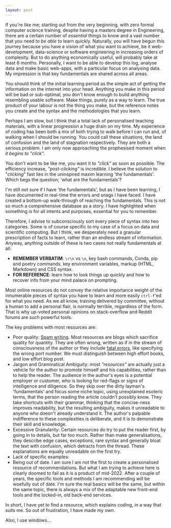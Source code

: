 ```yaml
---
layout: post
---
```


If you're like me; starting out from the very beginning, with zero formal computer science training, despite having a masters degree in Engineering, there are a certain number of _essential_ things to know and a vast number that you need _to be able_ to learn quickly. Naturally, you will have begun this journey because you have a vision of what you want to achieve, be it web-development, data-science or software engineering in increasing orders of complexity. But to do anything economically useful,  will probably take at least 6 months. Personally, I want to be able to develop this log, analyse data and make basic web-apps, with a particular focus on analysing data. My impression is that key fundamentals are shared across all areas.

You should think of the initial learning period as the simple act of getting the information on the internet into your head. Anything you make in this period will be bad or sub-optimal, you don't know enough to build anything resembling usable software. Make things, purely as a way to learn. The true product of your labour is not the thing you make, but the reference notes you create and the syntax and the methodologies that you learn.

Perhaps I am slow, but I think that a total lack of personalised teaching materials, with a linear progression a huge drain on my time. My experience of coding has been both a mix of both trying to walk before I can run and, of walking when I should be running. You could call these situations, the land of  confusion and the land of stagnation respectively. They are both a serious problem. I am only now approaching the prophesised moment when _it begins to "click"_.

You don't want to be like me, you want it to _"click"_ as soon as possible. The efficiency increase, _"post-clicking"_ is incredible. I believe the solution to "_clicking_" fast lies in the uninspired maxim learning 'the fundamentals'. Which begs the question; 'what are the fundamentals'?

I'm still not sure if I have 'the fundamentals', but as I have been learning, I have documented in real-time the errors and snags I have faced. I have created a bottom-up walk-through of reaching the fundamentals. This is not so much a comprehensive database as a story. I have highlighted when something is for all intents and purposes, essential for you to remember.

Therefore, I advise to subconsciously sort every piece of syntax into two categories. Some is of course specific to my case of a focus on data and scientific computing. But I think, we desperately need a granular prescription of facts to learn, rather than an endless stream of information. Anyway, anything outside of these is two cases not really fundamentals at all:

- __REMEMBER VERBATIM__: `\r\n` vs `\n`, key bash commands, Conda, pip and poetry commands, key environment variables, markup (HTML, Markdown) and CSS syntax. 
- __FOR REFERENCE__: learn how to look things up quickly and how to recover info from your mind palace on prompting.

Most online resources do not convey the relative importance weight of the innumerable pieces of syntax you have to learn and more easily `ctrl-f`'ed for what you need. As we all know, training delivered by committee, without a human to add a personal flair, is normally terrible, regardless of the form. That is why up-voted personal opinions on stack-overflow and Reddit forums are such powerful tools.

The key problems with most resources are:

- Poor quality: [Spam writing](https://waylonwalker.com/archive/). Most resources are blogs which sacrifice quality for quantity. They are often wrong, written as if in the stream of consciousness of the author or they include [fatal errors](https://medium.com/@joseph.pyram/9-parts-of-a-url-that-you-should-know-89fea8e11713), like specifying the wrong port number. We must distinguish between high effort books, and low effort blog post.
- Jargon and Grammatical Ambiguity: most _"resources"_ are actually just a vehicle for the author to promote himself and his capabilities, rather than to help the reader. The audience in the author's eyes is a potential employer or customer, who is looking for red-flags or signs of intelligence and diligence. So they skip over the dirty layman's 'fundamentals' and focus some niche topic, using unexplained esoteric terms, that the person reading the article couldn't possibly know. They take shortcuts with their grammar, thinking that the concise-ness improves readability, but the resulting ambiguity, makes it unreadable to anyone who doesn't already understand it. The author's palpable indifference to these complexities is deliberate, and it is to demonstrate their skill and knowledge.
- Excessive Granularity: Certain resources do try to put the reader first, by going in to details, but far too much. Rather than make generalisations, they describe edge cases, exceptions, rare syntax and generally bloat the text with confusion, which detracts from the thread. These explanations are equally unreadable on the first try.
- Lack of specific examples:
- Being out of date. I am sure I am not the first to create a personalised resource of recommendations. But what I am trying to achieve here is clearly doomed to fail as it is a product of mid-2022. After a couple of years, the specific tools and methods I am recommending will be woefully out of date. I'm sure the real basics will be the same, but within the same topic, there is always a mix of the adaptable new front-end tools and the locked-in, old back-end services.

In short, I have yet to find a resource, which explains coding, in a way that suits me. So out of frustration, I have made my own.

Also, I use windows...
